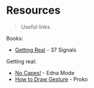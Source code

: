 # Resources

> Useful links

Books:

- [Getting Real](https://basecamp.com/books/getting-real) - 37 Signals

Getting real:

- [No Capes!](https://www.youtube.com/watch?v=M68ndaZSKa8) - Edna Mode
- [How to Draw Gesture](https://www.youtube.com/watch?v=74HR59yFZ7Y) - Proko

